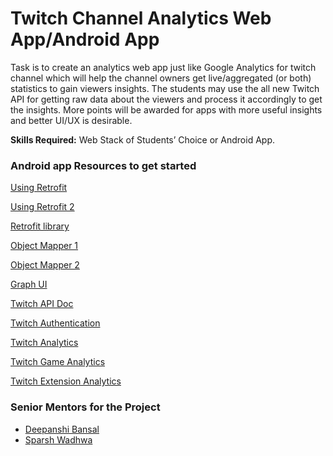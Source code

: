 # Twitch Channel Analytics Web App/Android App
Task is to create an analytics web app just like Google Analytics for twitch channel which will help the channel owners get live/aggregated (or both) statistics to gain viewers insights. The students may use the all new Twitch API for getting raw data about the viewers and process it accordingly to get the insights. More points will be awarded for apps with more useful insights and better UI/UX is desirable.

**Skills Required:** Web Stack of Students’ Choice or Android App.

### Android app Resources to get started 
 
[Using Retrofit](https://www.journaldev.com/13639/retrofit-android-example-tutorial)

[Using Retrofit 2](https://github.com/codepath/android_guides/wiki/Consuming-APIs-with-Retrofit)

[Retrofit library](https://www.androidhive.info/2016/05/android-working-with-retrofit-http-library/)

[Object Mapper 1](https://github.com/Hearst-DD/ObjectMapper)

[Object Mapper 2](http://www.baeldung.com/jackson-object-mapper-tutorial)

[Graph UI](https://github.com/wasabeef/awesome-android-ui/blob/master/pages/Graph.md)

[Twitch API Doc](https://dev.twitch.tv/docs/api/)

[Twitch Authentication](https://dev.twitch.tv/docs/authentication/)

[Twitch Analytics](https://dev.twitch.tv/docs/insights/)

[Twitch Game Analytics](https://dev.twitch.tv/docs/api/reference/#get-game-analytics)

[Twitch Extension Analytics](https://dev.twitch.tv/docs/api/reference/#get-extension-analytics)


### Senior Mentors for the Project

* [Deepanshi Bansal](https://github.com/deepanshib)
* [Sparsh Wadhwa](https://github.com/SparshWadhwa)
